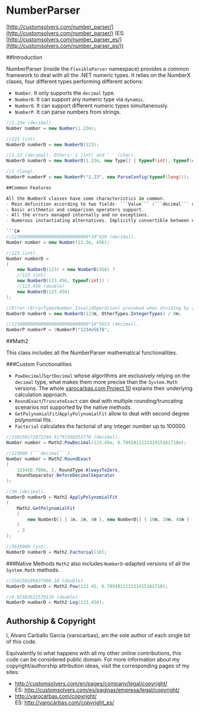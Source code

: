 # NumberParser

[http://customsolvers.com/number_parser/](http://customsolvers.com/number_parser/) (ES: [http://customsolvers.com/number_parser_es/](http://customsolvers.com/number_parser_es/))

##Introduction

NumberParser (inside the ```FlexibleParser``` namespace) provides a common framework to deal with all the .NET numeric types. It relies on the NumberX clases, four different types performing different actions: 
- ```Number```. It only supports the ```decimal``` type.
- ```NumberD```. It can support any numeric type via ```dynamic```. 
- ```NumberO```. It can support different numeric types simultaneously. 
- ```NumberP```. It can parse numbers from strings. 

```C#
//1.23m (decimal).
Number number = new Number(1.23m); 

//123 (int).
NumberD numberD = new NumberD(123);

//1.23 (decimal). Others: 1 (int) and ' ' (char).
NumberO numberO = new NumberO(1.23m, new Type[] { typeof(int), typeof(char) });```. 

//1 (long).
NumberP numberP = new NumberP("1.23", new ParseConfig(typeof(long)));

##Common Features

All the NumberX classes have some characteristics in common.
- Main definition according to two fields: ```Value``` (```decimal``` or ```dynamic```) and ```BaseTenExponent``` (```int```). That's why all these classes support ranges beyond [-1, 1] * 10^2147483647. 
- Basic arithmetic and comparison operators support.
- All the errors managed internally and no exceptions.
- Numerous instantiating alternatives. Implicitly convertible between each other and to related types.

```C#
//12300000000000000000000000000*10^429 (decimal).
Number number = new Number(12.3m, 456); 

//123 (int).
Number numberD = 
(
    new NumberD(123) < new NumberD(456) ?
	//123 (int)
    new NumberD(123.456, typeof(int)) :
    //123.456 (double)
	new NumberD(123.456)
);

//Error (ErrorTypesNumber.InvalidOperation) provoked when dividing by zero.
NumberO numberO = new NumberO(123m, OtherTypes.IntegerTypes) / 0m;

//12340000000000000000000000000*10^5653 (decimal).
NumberP numberP = (NumberP)"1234e5678";
```

##Math2

This class includes all the NumberParser mathematical functionalities.

###Custom Functionalities

- ```PowDecimal```/```SqrtDecimal``` whose algorithms are exclusively relying on the ```decimal``` type, what makes them more precise than the ```System.Math``` versions. The whole [varocarbas.com Project 10](http://varocarbas.com/fractional_exponentiation) explains their underlying calculation approach. 
- ```RoundExact```/```TruncateExact``` can deal with multiple rounding/truncating scenarios not supported by the native methods.
- ```GetPolynomialFit```/```ApplyPolynomialFit``` allow to deal with second degree polynomial fits. 
- ```Factorial``` calculates the factorial of any integer number up to 100000. 

```C#
//158250272872244.91791560253776 (decimal).
Number number = Math2.PowDecimal(123.45m, 6.789101112131415161718m);

//123000 (```decimal```).
Number number = Math2.RoundExact
(
    123456.789m, 3, RoundType.AlwaysToZero, 
    RoundSeparator.BeforeDecimalSeparator
);

//30 (decimal).
NumberD numberD = Math2.ApplyPolynomialFit
(
    Math2.GetPolynomialFit
    (
        new NumberD[] { 1m, 2m, 4m }, new NumberD[] { 10m, 20m, 40m }
    )
    , 3
);

//3628800 (int).
NumberD numberD = Math2.Factorial(10);
```

###Native Methods
```Math2``` also includes ```NumberD```-adapted versions of all the ```System.Math``` methods.

```C#
//158250289837968.16 (double). 
NumberD numberD = Math2.Pow(123.45, 6.789101112131415161718);

//4.81583621579119 (double). 
NumberD numberD = Math2.Log(123.45m);

```

## Authorship & Copyright
I, Alvaro Carballo Garcia (varocarbas), am the sole author of each single bit of this code.

Equivalently to what happens with all my other online contributions, this code can be considered public domain. For more information about my copyright/authorship attribution ideas, visit the corresponding pages of my sites:
- http://customsolvers.com/en/pages/company/legal/copyright/<br/> 
ES: http://customsolvers.com/es/paginas/empresa/legal/copyright/
- http://varocarbas.com/copyright/<br/>ES: http://varocarbas.com/copyright_es/